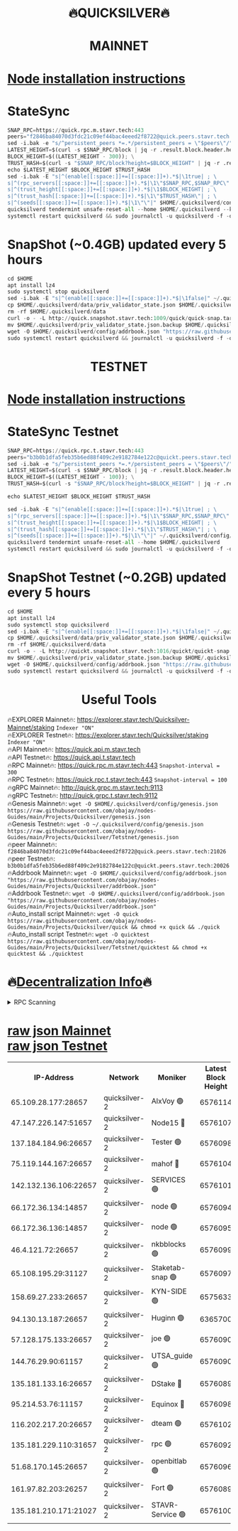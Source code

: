 <h1 align="center"> 🔥QUICKSILVER🔥</h1>

<h1 align="center"> MAINNET</h1>

[Node installation instructions](https://github.com/obajay/nodes-Guides/tree/main/Projects/Quicksilver)
=

# StateSync
```python
SNAP_RPC=https://quick.rpc.m.stavr.tech:443
peers="f2846ba84070d3fdc21c09ef44bac4eeed2f8722@quick.peers.stavr.tech:21026"
sed -i.bak -e "s/^persistent_peers *=.*/persistent_peers = \"$peers\"/" $HOME/.quicksilverd/config/config.toml
LATEST_HEIGHT=$(curl -s $SNAP_RPC/block | jq -r .result.block.header.height); \
BLOCK_HEIGHT=$((LATEST_HEIGHT - 300)); \
TRUST_HASH=$(curl -s "$SNAP_RPC/block?height=$BLOCK_HEIGHT" | jq -r .result.block_id.hash)
echo $LATEST_HEIGHT $BLOCK_HEIGHT $TRUST_HASH
sed -i.bak -E "s|^(enable[[:space:]]+=[[:space:]]+).*$|\1true| ; \
s|^(rpc_servers[[:space:]]+=[[:space:]]+).*$|\1\"$SNAP_RPC,$SNAP_RPC\"| ; \
s|^(trust_height[[:space:]]+=[[:space:]]+).*$|\1$BLOCK_HEIGHT| ; \
s|^(trust_hash[[:space:]]+=[[:space:]]+).*$|\1\"$TRUST_HASH\"| ; \
s|^(seeds[[:space:]]+=[[:space:]]+).*$|\1\"\"|" $HOME/.quicksilverd/config/config.toml
quicksilverd tendermint unsafe-reset-all --home $HOME/.quicksilverd --keep-addr-book
systemctl restart quicksilverd && sudo journalctl -u quicksilverd -f -o cat
```

# SnapShot (~0.4GB) updated every 5 hours
```python
cd $HOME
apt install lz4
sudo systemctl stop quicksilverd
sed -i.bak -E "s|^(enable[[:space:]]+=[[:space:]]+).*$|\1false|" ~/.quicksilverd/config/config.toml
cp $HOME/.quicksilverd/data/priv_validator_state.json $HOME/.quicksilverd/priv_validator_state.json.backup
rm -rf $HOME/.quicksilverd/data
curl -o - -L http://quick.snapshot.stavr.tech:1009/quick/quick-snap.tar.lz4 | lz4 -c -d - | tar -x -C $HOME/.quicksilverd --strip-components 2
mv $HOME/.quicksilverd/priv_validator_state.json.backup $HOME/.quicksilverd/data/priv_validator_state.json
wget -O $HOME/.quicksilverd/config/addrbook.json "https://raw.githubusercontent.com/obajay/nodes-Guides/main/Projects/Quicksilver/addrbook.json"
sudo systemctl restart quicksilverd && journalctl -u quicksilverd -f -o cat
```

<h1 align="center"> TESTNET</h1>

[Node installation instructions](https://github.com/obajay/nodes-Guides/tree/main/Projects/Quicksilver/Tetstnet)
=

# StateSync Testnet
```python
SNAP_RPC=https://quick.rpc.t.stavr.tech:443
peers="b3b0b1dfa5feb35b6ed88f409c2e9182784e122c@quickt.peers.stavr.tech:20026"
sed -i.bak -e "s/^persistent_peers *=.*/persistent_peers = \"$peers\"/" $HOME/.quicksilverd/config/config.toml
LATEST_HEIGHT=$(curl -s $SNAP_RPC/block | jq -r .result.block.header.height); \
BLOCK_HEIGHT=$((LATEST_HEIGHT - 100)); \
TRUST_HASH=$(curl -s "$SNAP_RPC/block?height=$BLOCK_HEIGHT" | jq -r .result.block_id.hash)

echo $LATEST_HEIGHT $BLOCK_HEIGHT $TRUST_HASH

sed -i.bak -E "s|^(enable[[:space:]]+=[[:space:]]+).*$|\1true| ; \
s|^(rpc_servers[[:space:]]+=[[:space:]]+).*$|\1\"$SNAP_RPC,$SNAP_RPC\"| ; \
s|^(trust_height[[:space:]]+=[[:space:]]+).*$|\1$BLOCK_HEIGHT| ; \
s|^(trust_hash[[:space:]]+=[[:space:]]+).*$|\1\"$TRUST_HASH\"| ; \
s|^(seeds[[:space:]]+=[[:space:]]+).*$|\1\"\"|" ~/.quicksilverd/config/config.toml
quicksilverd tendermint unsafe-reset-all --home $HOME/.quicksilverd
systemctl restart quicksilverd && sudo journalctl -u quicksilverd -f -o cat

```

# SnapShot Testnet (~0.2GB) updated every 5 hours
```python
cd $HOME
apt install lz4
sudo systemctl stop quicksilverd
sed -i.bak -E "s|^(enable[[:space:]]+=[[:space:]]+).*$|\1false|" ~/.quicksilverd/config/config.toml
cp $HOME/.quicksilverd/data/priv_validator_state.json $HOME/.quicksilverd/priv_validator_state.json.backup
rm -rf $HOME/.quicksilverd/data
curl -o - -L http://quickt.snapshot.stavr.tech:1016/quickt/quickt-snap.tar.lz4 | lz4 -c -d - | tar -x -C $HOME/.quicksilverd --strip-components 2
mv $HOME/.quicksilverd/priv_validator_state.json.backup $HOME/.quicksilverd/data/priv_validator_state.json
wget -O $HOME/.quicksilverd/config/addrbook.json "https://raw.githubusercontent.com/obajay/nodes-Guides/main/Projects/Quicksilver/Tetstnet/addrbook.json"
sudo systemctl restart quicksilverd && journalctl -u quicksilverd -f -o cat
```
 <h1 align="center"> Useful Tools</h1>

🔥EXPLORER Mainnet🔥:        https://explorer.stavr.tech/Quicksilver-Mainnet/staking    `Indexer "ON"` \
🔥EXPLORER Testnet🔥:        https://explorer.stavr.tech/Quicksilver/staking	        `Indexer "ON"` \
🔥API Mainnet🔥: 			 https://quick.api.m.stavr.tech \
🔥API Testnet🔥: 			 https://quick.api.t.stavr.tech \
🔥RPC Mainnet🔥:             https://quick.rpc.m.stavr.tech:443              `Snapshot-interval = 300` \
🔥RPC Testnet🔥:             https://quick.rpc.t.stavr.tech:443              `Snapshot-interval = 100` \
🔥gRPC Mainnet🔥:                    http://quick.grpc.m.stavr.tech:9113 \
🔥gRPC Testnet🔥:                    http://quick.grpc.t.stavr.tech:9112 \
🔥Genesis Mainnet🔥: `wget -O $HOME/.quicksilverd/config/genesis.json https://raw.githubusercontent.com/obajay/nodes-Guides/main/Projects/Quicksilver/genesis.json` \
🔥Genesis Testnet🔥: `wget -O ~/.quicksilverd/config/genesis.json https://raw.githubusercontent.com/obajay/nodes-Guides/main/Projects/Quicksilver/Tetstnet/genesis.json` \
🔥peer Mainnet🔥:					 `f2846ba84070d3fdc21c09ef44bac4eeed2f8722@quick.peers.stavr.tech:21026` \
🔥peer Testnet🔥:					 `b3b0b1dfa5feb35b6ed88f409c2e9182784e122c@quickt.peers.stavr.tech:20026` \
🔥Addrbook Mainnet🔥:    ```wget -O $HOME/.quicksilverd/config/addrbook.json "https://raw.githubusercontent.com/obajay/nodes-Guides/main/Projects/Quicksilver/addrbook.json"``` \
🔥Addrbook Testnet🔥:    ```wget -O $HOME/.quicksilverd/config/addrbook.json "https://raw.githubusercontent.com/obajay/nodes-Guides/main/Projects/Quicksilver/addrbook.json"``` \
🔥Auto_install script Mainnet🔥: ```wget -O quick https://raw.githubusercontent.com/obajay/nodes-Guides/main/Projects/Quicksilver/quick && chmod +x quick && ./quick``` \
🔥Auto_install script Testnet🔥: ```wget -O quicktest https://raw.githubusercontent.com/obajay/nodes-Guides/main/Projects/Quicksilver/Tetstnet/quicktest && chmod +x quicktest && ./quicktest```

🔥[Decentralization Info](https://github.com/obajay/StateSync-snapshots/tree/main/Projects/Quicksilver/Decentralization)🔥
=

<details>
<summary>RPC Scanning</summary>

<h2 align="center"> We scan nodes in real time every 4 hours. And we provide the final result of RPC endpoints.
We cannot influence the operation of these nodes in any way. </h2>


```python
If Voting Power is higher than 0 --> then the Node is a validator of the network and may be subject to attack and be a potential threat to the chain.
```
```python
We marked such validators with a red symbol
```

</details>

[raw json Mainnet](https://rpc-check.quickm.stavr.tech/quickm/rpc-quickm-result.json) \
[raw json Testnet](https://github.com/obajay/StateSync-snapshots/tree/main/Projects/Quicksilver/Rpc-Check-Testnet)
=


<table><tr><th>IP-Address</th><th>Network</th><th>Moniker</th><th>Latest Block Height</th><th>Earliest Block Height</th><th>Catching Up</th><th>Tx Index</th><th>Voting Power</th><th>Scan Time</th></tr><tr><td>65.109.28.177:28657</td><td>quicksilver-2</td><td>AlxVoy 🟢</td><td>6576114</td><td>3562001</td><td>False</td><td>off</td><td>0</td><td>2024-03-27T00:35:20.741013617UTC</td></tr><tr><td>47.147.226.147:51657</td><td>quicksilver-2</td><td>Node15 🔴</td><td>6576107</td><td>5151648</td><td>False</td><td>off</td><td>924989</td><td>2024-03-27T00:34:41.455889970UTC</td></tr><tr><td>137.184.184.96:26657</td><td>quicksilver-2</td><td>Tester 🟢</td><td>6576098</td><td>5550692</td><td>False</td><td>off</td><td>0</td><td>2024-03-27T00:33:49.001270616UTC</td></tr><tr><td>75.119.144.167:26657</td><td>quicksilver-2</td><td>mahof 🔴</td><td>6576104</td><td>5654794</td><td>False</td><td>on</td><td>285749</td><td>2024-03-27T00:34:23.872077016UTC</td></tr><tr><td>142.132.136.106:22657</td><td>quicksilver-2</td><td>SERVICES 🟢</td><td>6576101</td><td>5920001</td><td>False</td><td>on</td><td>0</td><td>2024-03-27T00:34:04.822849068UTC</td></tr><tr><td>66.172.36.134:14857</td><td>quicksilver-2</td><td>node 🟢</td><td>6576094</td><td>5950756</td><td>False</td><td>on</td><td>0</td><td>2024-03-27T00:33:26.107636748UTC</td></tr><tr><td>66.172.36.136:14857</td><td>quicksilver-2</td><td>node 🟢</td><td>6576095</td><td>5950756</td><td>False</td><td>on</td><td>0</td><td>2024-03-27T00:33:28.924649545UTC</td></tr><tr><td>46.4.121.72:26657</td><td>quicksilver-2</td><td>nkbblocks 🟢</td><td>6576099</td><td>6056301</td><td>False</td><td>on</td><td>0</td><td>2024-03-27T00:33:55.503668165UTC</td></tr><tr><td>65.108.195.29:31127</td><td>quicksilver-2</td><td>Staketab-snap 🟢</td><td>6576097</td><td>6075001</td><td>False</td><td>off</td><td>0</td><td>2024-03-27T00:33:41.757855074UTC</td></tr><tr><td>158.69.27.233:26657</td><td>quicksilver-2</td><td>KYN-SIDE 🟢</td><td>6575633</td><td>6159001</td><td>False</td><td>on</td><td>0</td><td>2024-03-27T00:34:00.142497241UTC</td></tr><tr><td>94.130.13.187:26657</td><td>quicksilver-2</td><td>Huginn 🟢</td><td>6365700</td><td>6231630</td><td>False</td><td>on</td><td>0</td><td>2024-03-27T00:34:05.051581358UTC</td></tr><tr><td>57.128.175.133:26657</td><td>quicksilver-2</td><td>joe 🟢</td><td>6576090</td><td>6246344</td><td>False</td><td>on</td><td>0</td><td>2024-03-27T00:32:59.688922356UTC</td></tr><tr><td>144.76.29.90:61157</td><td>quicksilver-2</td><td>UTSA_guide 🟢</td><td>6576090</td><td>6316825</td><td>False</td><td>on</td><td>0</td><td>2024-03-27T00:32:57.393133755UTC</td></tr><tr><td>135.181.133.16:26657</td><td>quicksilver-2</td><td>DStake 🔴</td><td>6576089</td><td>6378597</td><td>False</td><td>on</td><td>79272</td><td>2024-03-27T00:32:56.900904951UTC</td></tr><tr><td>95.214.53.76:11157</td><td>quicksilver-2</td><td>Equinox 🔴</td><td>6576098</td><td>6459097</td><td>False</td><td>on</td><td>214741</td><td>2024-03-27T00:33:48.168423905UTC</td></tr><tr><td>116.202.217.20:26657</td><td>quicksilver-2</td><td>dteam 🟢</td><td>6576102</td><td>6474101</td><td>False</td><td>on</td><td>0</td><td>2024-03-27T00:34:13.416016269UTC</td></tr><tr><td>135.181.229.110:31657</td><td>quicksilver-2</td><td>rpc 🟢</td><td>6576092</td><td>6479823</td><td>False</td><td>on</td><td>0</td><td>2024-03-27T00:33:12.760997341UTC</td></tr><tr><td>51.68.170.145:26657</td><td>quicksilver-2</td><td>openbitlab 🟢</td><td>6576096</td><td>6507144</td><td>False</td><td>on</td><td>0</td><td>2024-03-27T00:33:35.323548237UTC</td></tr><tr><td>161.97.82.203:26257</td><td>quicksilver-2</td><td>Fort 🟢</td><td>6576089</td><td>6565996</td><td>False</td><td>on</td><td>0</td><td>2024-03-27T00:32:54.405968968UTC</td></tr><tr><td>135.181.210.171:21027</td><td>quicksilver-2</td><td>STAVR-Service 🟢</td><td>6576100</td><td>6575001</td><td>False</td><td>on</td><td>0</td><td>2024-03-27T00:34:00.444272153UTC</td></tr></table>
